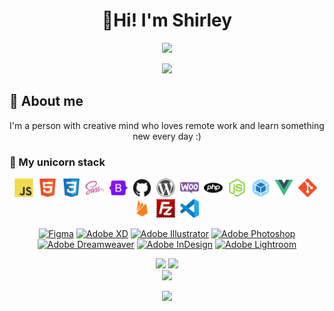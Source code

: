 <h1 align="center">🎐Hi! I'm Shirley</h1>
<!-- <h3 align="center" style="display: flex; text-align: center">🦄 Front-End Developer | Comunicadora Social 📸 | Digital Designer 🎨</h3> -->

<p align="center">
   <!--  <img src="https://readme-typing-svg.herokuapp.com?size=24&duration=5500&color=BB3DF7FF&center=true&vCenter=true&multiline=true&width=600&height=60&lines=Web+Dev%2C+UI+Designer+%26+Communicator+%3A)"/> -->
<img src="https://readme-typing-svg.herokuapp.com?size=24&duration=5500&color=51cbee&center=true&vCenter=true&multiline=true&width=600&height=60&lines=Web+Dev%2C+UI+Designer+%26+Communicator+%3A)"/>
</p>

<p align="center">
  <img src="https://user-images.githubusercontent.com/65095938/122179220-e9c88100-ce4c-11eb-8839-d708ba488db9.gif" />
</p>

## 🦄 About me
<div align="center">
I'm a person with creative mind who loves remote work and learn something new every day :)
</div>

### 🚀 My unicorn stack

<div>
  <p align="center">
      <img src="https://github.com/devicons/devicon/blob/master/icons/javascript/javascript-original.svg" title="JavaScript" alt="JavaScript" width="30" height="30"/>&nbsp;
  <img src="https://github.com/devicons/devicon/blob/master/icons/html5/html5-original.svg" title="HTML5" alt="HTML" width="30" height="30"/>&nbsp;
      <img src="https://github.com/devicons/devicon/blob/master/icons/css3/css3-original.svg"  title="CSS3" alt="CSS" width="30" height="30"/>&nbsp;
      <img src="https://github.com/devicons/devicon/blob/master/icons/sass/sass-original.svg"  title="Sass" alt="Sass" width="30" height="30"/>&nbsp;
      <img src="https://github.com/devicons/devicon/blob/master/icons/bootstrap/bootstrap-original.svg"  title="Bootstrap" alt="Bootstrap" width="30" height="30"/>&nbsp;
<img src="https://github.com/devicons/devicon/blob/master/icons/github/github-original.svg"  title="GitHub" alt="GitHub" width="30" height="30"/>&nbsp;
  <img src="https://github.com/devicons/devicon/blob/master/icons/wordpress/wordpress-plain.svg" title="WordPress" alt="WordPress" width="30" height="30"/>&nbsp;
  <img src="https://github.com/devicons/devicon/blob/master/icons/woocommerce/woocommerce-plain.svg" title="Woocommerce" alt="Woocommerce" width="30" height="30"/>&nbsp;
  <img src="https://github.com/devicons/devicon/blob/master/icons/php/php-plain.svg" title="php" alt="PHP" width="30" height="30"/>&nbsp;
  <img src="https://github.com/devicons/devicon/blob/master/icons/nodejs/nodejs-plain.svg" title="NodeJS" alt="NodeJS" width="30" height="30"/>&nbsp;
  <img src="https://github.com/devicons/devicon/blob/master/icons/webpack/webpack-original.svg" title="Webpack" alt="Webpack" width="30" height="30"/>&nbsp;
  <img src="https://github.com/devicons/devicon/blob/master/icons/vuejs/vuejs-original.svg" title="Vue JS" alt="Vue JS" width="30" height="30"/>&nbsp;
  <img src="https://github.com/devicons/devicon/blob/master/icons/git/git-plain.svg" title="Git" alt="Git" width="30" height="30"/>&nbsp;
  <img src="https://github.com/devicons/devicon/blob/master/icons/firebase/firebase-plain.svg" title="Firebase" alt="Firebase" width="30" height="30"/>&nbsp;
 <img src="https://github.com/devicons/devicon/blob/master/icons/filezilla/filezilla-plain.svg" title="FileZilla" alt="FileZilla" width="30" height="30"/>&nbsp;
  <img src="https://github.com/devicons/devicon/blob/master/icons/vscode/vscode-original.svg" title="Visual Studio Code" alt="Visual Studio Code" width="30" height="30"/>&nbsp;
  </p>
</div>

<div align="center">

<a href="">![Figma](https://img.shields.io/badge/figma-000000.svg?style=flat&logo=figma&logoColor=white)</a>
<a href="">![Adobe XD](https://img.shields.io/badge/Adobe%20XD-470137?style=flat&logo=Adobe%20XD&logoColor=#FF61F6)</a>
<a href="">![Adobe Illustrator](https://img.shields.io/badge/adobeillustrator-342003.svg?style=flat&logo=adobeillustrator&logoColor=23FF9A00)</a> 
<a href="">![Adobe Photoshop](https://img.shields.io/badge/adobephotoshop-040B4F.svg?style=flat&logo=adobephotoshop&logoColor=0FBFE7)</a> 
<a href="">![Adobe Dreamweaver](https://img.shields.io/badge/Adobe%20Dreamweaver-5E0D74.svg?style=flat&logo=Adobe%20Dreamweaver&logoColor=#FF61F6)</a> 
<a href="">![Adobe InDesign](https://img.shields.io/badge/Adobe%20InDesign-3D0519?style=flat&logo=adobeindesign&logoColor=F34A88)</a> 
<a href="">![Adobe Lightroom](https://img.shields.io/badge/Adobe%20Lightroom-101975.svg?style=flat&logo=Adobe%20Lightroom&logoColor=0FBFE7)</a> <!--![Adobe Premiere Pro] (https://img.shields.io/badge/Adobe%20Premiere%20Pro-22196F.svg?style=flat&logo=Adobe%20Premiere%20Pro&logoColor=998FE9) !-->

</div>

<div>
  <p align="center">
  <!--
   <img src="https://github.com/devicons/devicon/blob/master/icons/figma/figma-original.svg" title="Figma" alt="Figma" width="40" height="40"/>&nbsp;
  <img src="https://github.com/devicons/devicon/blob/master/icons/xd/xd-line.svg" title="Xd" alt="Xd" width="40" height="40"/>&nbsp;
  <img src="https://github.com/devicons/devicon/blob/master/icons/illustrator/illustrator-line.svg" title="Illustrator" alt="AI" width="40" height="40"/>&nbsp;
  <img src="https://github.com/devicons/devicon/blob/master/icons/photoshop/photoshop-line.svg" title="Photoshop" alt="Ps" width="40" height="40"/>&nbsp;
<img src="https://github.com/devicons/devicon/blob/master/icons/premierepro/premierepro-original.svg" title="Premiere Pro" alt="Premiere Pro" width="40" height="40"/>&nbsp; !-->
</p>
</div>


<p align="center">
   <img src="https://github-readme-stats.vercel.app/api?username=shinnmar&theme=tokyonight&hide_border=true&include_all_commits=false&count_private=false">
   <img src="https://github-readme-streak-stats.herokuapp.com/?user=shinnmar&theme=tokyonight&hide_border=true"> <br>
   <img src="https://github-readme-stats.vercel.app/api/top-langs/?username=shinnmar&theme=tokyonight&hide_border=false&include_all_commits=false&count_private=false&layout=compact">
</p>

<!-- <h3 align="center">Connect with me:</h3>
<p align="center">
  <a href="https://linkedin.com/in/shirleyramos" style="margin-right: 10px;" target="_blank"><img align="center" src="https://github.com/shinnmar/images-in-readme/blob/master/linkedin.png" alt="shirleyramos" height="auto" width="32" /></a>&nbsp;
   <a href="https://twitter.com/shinnmar_" target="_blank"><img align="center" src="https://github.com/shinnmar/images-in-readme/blob/master/twitter.png" alt="shinnmar_" height="auto" width="32" /></a>&nbsp;
  <a href="https://instagram.com/shinnmar" target="_blank"><img align="center" src="https://github.com/shinnmar/images-in-readme/blob/master/instagram.png" alt="shinnmar" height="auto" width="32" /></a>
</p> -->

<!-- 
# Tech Stack:
![CSS3](https://img.shields.io/badge/css3-%231572B6.svg?style=flat&logo=css3&logoColor=white) ![HTML5](https://img.shields.io/badge/html5-%23E34F26.svg?style=flat&logo=html5&logoColor=white) ![JavaScript](https://img.shields.io/badge/javascript-%23323330.svg?style=flat&logo=javascript&logoColor=%23F7DF1E) ![Markdown](https://img.shields.io/badge/markdown-%23000000.svg?style=flat&logo=markdown&logoColor=white) ![PHP](https://img.shields.io/badge/php-%23777BB4.svg?style=flat&logo=php&logoColor=white) ![TypeScript](https://img.shields.io/badge/typescript-%23007ACC.svg?style=flat&logo=typescript&logoColor=white) ![Firebase](https://img.shields.io/badge/firebase-%23039BE5.svg?style=flat&logo=firebase) ![Vercel](https://img.shields.io/badge/vercel-%23000000.svg?style=flat&logo=vercel&logoColor=white) ![Bootstrap](https://img.shields.io/badge/bootstrap-blueviolet.svg?style=flat&logo=bootstrap&logoColor=white) ![Angular](https://img.shields.io/badge/angular-%23DD0031.svg?style=flat&logo=angular&logoColor=white) ![Chart.js](https://img.shields.io/badge/chart.js-F5788D.svg?style=flat&logo=chart.js&logoColor=white) ![NodeJS](https://img.shields.io/badge/node.js-7FE12D?style=flat&logo=node.js&logoColor=white) ![SASS](https://img.shields.io/badge/SASS-hotpink.svg?style=flat&logo=SASS&logoColor=white) ![TailwindCSS](https://img.shields.io/badge/tailwindcss-%2338B2AC.svg?style=flat&logo=tailwind-css&logoColor=white) ![Vue.js](https://img.shields.io/badge/vuejs-%2335495e.svg?style=flat&logo=vuedotjs&logoColor=%234FC08D) ![Webpack](https://img.shields.io/badge/webpack-%238DD6F9.svg?style=flat&logo=webpack&logoColor=black) ![Notion](https://img.shields.io/badge/Notion-%23000000.svg?style=flat&logo=notion&logoColor=white) ![Prezi](https://img.shields.io/badge/Prezi-%23000000.svg?style=flat&logo=Prezi&logoColor=white) ![Trello](https://img.shields.io/badge/Trello-%23026AA7.svg?style=flat&logo=Trello&logoColor=white) ![ESLint](https://img.shields.io/badge/ESLint-4B3263?style=flat&logo=eslint&logoColor=white) ![Babel](https://img.shields.io/badge/Babel-F9DC3e?style=flat&logo=babel&logoColor=black) !-->

<div align="center">
<img src="https://quotes-github-readme.vercel.app/api?type=horizontal&theme=tokyonight">
</div>


